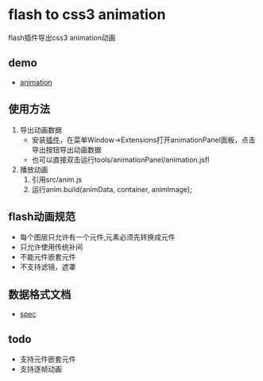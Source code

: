 # flash to css3 animation
flash插件导出css3 animation动画

## demo 
* [animation](http://css3animation.sinaapp.com/animation/)

## 使用方法
1. 导出动画数据
   * 安装[插件](https://raw.githubusercontent.com/06wj/flash2animation/master/tools/animationPanel.zxp)，在菜单Window->Extensions打开animationPanel面板，点击导出按钮导出动画数据
   * 也可以直接双击运行tools/animationPanel/animation.jsfl
2. 播放动画
   1. 引用src/anim.js
   2. 运行anim.build(animData, container, animImage);
   
## flash动画规范
* 每个图层只允许有一个元件,元素必须先转换成元件
* 只允许使用传统补间
* 不能元件嵌套元件
* 不支持滤镜，遮罩

## 数据格式文档
* [spec](https://github.com/06wj/flash2animation/blob/master/spec.md)



## todo
* 支持元件嵌套元件
* 支持逐帧动画
